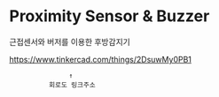 # Proximity Sensor & Buzzer 
근접센서와 버저를 이용한 후방감지기

https://www.tinkercad.com/things/2DsuwMy0PB1
                   
                   
                   ↑
              회로도 링크주소
